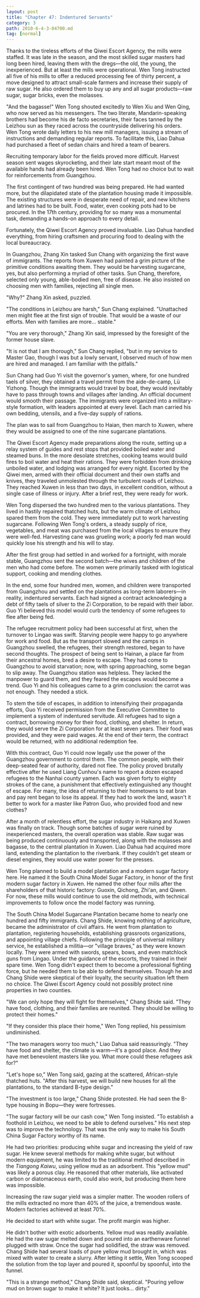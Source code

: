 ```yaml
---
layout: post
title: "Chapter 47: Indentured Servants"
category: 3
path: 2010-6-4-3-04700.md
tag: [normal]
---
```


Thanks to the tireless efforts of the Qiwei Escort Agency, the mills were staffed. It was late in the season, and the most skilled sugar masters had long been hired, leaving them with the dregs—the old, the young, the inexperienced. But at least the mills were operational. Wen Tong instructed all five of his mills to offer a reduced processing fee of thirty percent, a move designed to attract small-scale farmers and increase their supply of raw sugar. He also ordered them to buy up any and all sugar products—raw sugar, sugar bricks, even the molasses.

"And the bagasse!" Wen Tong shouted excitedly to Wen Xiu and Wen Qing, who now served as his messengers. The two literate, Mandarin-speaking brothers had become his de facto secretaries, their faces tanned by the Leizhou sun as they raced across the countryside delivering his orders. Wen Tong wrote daily letters to his new mill managers, issuing a stream of instructions and demanding regular reports. To facilitate this, Liao Dahua had purchased a fleet of sedan chairs and hired a team of bearers.

Recruiting temporary labor for the fields proved more difficult. Harvest season sent wages skyrocketing, and their late start meant most of the available hands had already been hired. Wen Tong had no choice but to wait for reinforcements from Guangzhou.

The first contingent of two hundred was being prepared. He had wanted more, but the dilapidated state of the plantation housing made it impossible. The existing structures were in desperate need of repair, and new kitchens and latrines had to be built. Food, water, even cooking pots had to be procured. In the 17th century, providing for so many was a monumental task, demanding a hands-on approach to every detail.

Fortunately, the Qiwei Escort Agency proved invaluable. Liao Dahua handled everything, from hiring craftsmen and procuring food to dealing with the local bureaucracy.

In Guangzhou, Zhang Xin tasked Sun Chang with organizing the first wave of immigrants. The reports from Xuwen had painted a grim picture of the primitive conditions awaiting them. They would be harvesting sugarcane, yes, but also performing a myriad of other tasks. Sun Chang, therefore, selected only young, able-bodied men, free of disease. He also insisted on choosing men with families, rejecting all single men.

"Why?" Zhang Xin asked, puzzled.

"The conditions in Leizhou are harsh," Sun Chang explained. "Unattached men might flee at the first sign of trouble. That would be a waste of our efforts. Men with families are more… stable."

"You are very thorough," Zhang Xin said, impressed by the foresight of the former house slave.

"It is not that I am thorough," Sun Chang replied, "but in my service to Master Gao, though I was but a lowly servant, I observed much of how men are hired and managed. I am familiar with the pitfalls."

Sun Chang had Guo Yi visit the governor's yamen, where, for one hundred taels of silver, they obtained a travel permit from the aide-de-camp, Lü Yizhong. Though the immigrants would travel by boat, they would inevitably have to pass through towns and villages after landing. An official document would smooth their passage. The immigrants were organized into a military-style formation, with leaders appointed at every level. Each man carried his own bedding, utensils, and a five-day supply of rations.

The plan was to sail from Guangzhou to Haian, then march to Xuwen, where they would be assigned to one of the nine sugarcane plantations.

The Qiwei Escort Agency made preparations along the route, setting up a relay system of guides and rest stops that provided boiled water and steamed buns. In the more desolate stretches, cooking teams would build fires to boil water and heat their rations. They were forbidden from drinking unboiled water, and lodging was arranged for every night. Escorted by the Qiwei men, armed with their official document and their own staffs and knives, they traveled unmolested through the turbulent roads of Leizhou. They reached Xuwen in less than two days, in excellent condition, without a single case of illness or injury. After a brief rest, they were ready for work.

Wen Tong dispersed the two hundred men to the various plantations. They lived in hastily repaired thatched huts, but the warm climate of Leizhou spared them from the cold. They were immediately put to work harvesting sugarcane. Following Wen Tong's orders, a steady supply of rice, vegetables, and meat was purchased from the local villages to ensure they were well-fed. Harvesting cane was grueling work; a poorly fed man would quickly lose his strength and his will to stay.

After the first group had settled in and worked for a fortnight, with morale stable, Guangzhou sent the second batch—the wives and children of the men who had come before. The women were primarily tasked with logistical support, cooking and mending clothes.

In the end, some four hundred men, women, and children were transported from Guangzhou and settled on the plantations as long-term laborers—in reality, indentured servants. Each had signed a contract acknowledging a debt of fifty taels of silver to the Zi Corporation, to be repaid with their labor. Guo Yi believed this model would curb the tendency of some refugees to flee after being fed.

The refugee recruitment policy had been successful at first, when the turnover to Lingao was swift. Starving people were happy to go anywhere for work and food. But as the transport slowed and the camps in Guangzhou swelled, the refugees, their strength restored, began to have second thoughts. The prospect of being sent to Hainan, a place far from their ancestral homes, bred a desire to escape. They had come to Guangzhou to avoid starvation; now, with spring approaching, some began to slip away. The Guangzhou station was helpless. They lacked the manpower to guard them, and they feared the escapes would become a trend. Guo Yi and his colleagues came to a grim conclusion: the carrot was not enough. They needed a stick.

To stem the tide of escapes, in addition to intensifying their propaganda efforts, Guo Yi received permission from the Executive Committee to implement a system of indentured servitude. All refugees had to sign a contract, borrowing money for their food, clothing, and shelter. In return, they would serve the Zi Corporation for at least seven years. Their food was provided, and they were paid wages. At the end of their term, the contract would be returned, with no additional redemption fee.

With this contract, Guo Yi could now legally use the power of the Guangzhou government to control them. The common people, with their deep-seated fear of authority, dared not flee. The policy proved brutally effective after he used Liang Cunhou's name to report a dozen escaped refugees to the Nanhai county yamen. Each was given forty to eighty strokes of the cane, a punishment that effectively extinguished any thought of escape. For many, the idea of returning to their hometowns to eat bran and pay rent began to lose its appeal. If they had to work the land, wasn't it better to work for a master like Patron Guo, who provided food and new clothes?

After a month of relentless effort, the sugar industry in Haikang and Xuwen was finally on track. Though some batches of sugar were ruined by inexperienced masters, the overall operation was stable. Raw sugar was being produced continuously and transported, along with the molasses and bagasse, to the central plantation in Xuwen. Liao Dahua had acquired more land, extending the plantation to the riverbank. If they couldn't get steam or diesel engines, they would use water power for the presses.

Wen Tong planned to build a model plantation and a modern sugar factory here. He named it the South China Model Sugar Factory, in honor of the first modern sugar factory in Xuwen. He named the other four mills after the shareholders of that historic factory: Guoxin, Qichong, Zhi'an, and Qiwen. For now, these mills would continue to use the old methods, with technical improvements to follow once the model factory was running.

The South China Model Sugarcane Plantation became home to nearly one hundred and fifty immigrants. Chang Shide, knowing nothing of agriculture, became the administrator of civil affairs. He went from plantation to plantation, registering households, establishing grassroots organizations, and appointing village chiefs. Following the principle of universal military service, he established a militia—or "village braves," as they were known locally. They were armed with swords, spears, bows, and even matchlock guns from Lingao. Under the guidance of the escorts, they trained in their spare time. Wen Tong didn't expect them to become a professional fighting force, but he needed them to be able to defend themselves. Though he and Chang Shide were skeptical of their loyalty, the security situation left them no choice. The Qiwei Escort Agency could not possibly protect nine properties in two counties.

"We can only hope they will fight for themselves," Chang Shide said. "They have food, clothing, and their families are reunited. They should be willing to protect their homes."

"If they consider this place their home," Wen Tong replied, his pessimism undiminished.

"The two managers worry too much," Liao Dahua said reassuringly. "They have food and shelter, the climate is warm—it's a good place. And they have met benevolent masters like you. What more could these refugees ask for?"

"Let's hope so," Wen Tong said, gazing at the scattered, African-style thatched huts. "After this harvest, we will build new houses for all the plantations, to the standard B-type design."

"The investment is too large," Chang Shide protested. He had seen the B-type housing in Bopu—they were fortresses.

"The sugar factory will be our cash cow," Wen Tong insisted. "To establish a foothold in Leizhou, we need to be able to defend ourselves." His next step was to improve the technology. That was the only way to make his South China Sugar Factory worthy of its name.

He had two priorities: producing white sugar and increasing the yield of raw sugar. He knew several methods for making white sugar, but without modern equipment, he was limited to the traditional method described in the *Tiangong Kaiwu*, using yellow mud as an adsorbent. This "yellow mud" was likely a porous clay. He reasoned that other materials, like activated carbon or diatomaceous earth, could also work, but producing them here was impossible.

Increasing the raw sugar yield was a simpler matter. The wooden rollers of the mills extracted no more than 40% of the juice, a tremendous waste. Modern factories achieved at least 70%.

He decided to start with white sugar. The profit margin was higher.

He didn't bother with exotic adsorbents. Yellow mud was readily available. He had the raw sugar melted down and poured into an earthenware funnel plugged with straw. Once the sugar had solidified, the straw was removed. Chang Shide had several loads of pure yellow mud brought in, which was mixed with water to create a slurry. After letting it settle, Wen Tong scooped the solution from the top layer and poured it, spoonful by spoonful, into the funnel.

"This is a strange method," Chang Shide said, skeptical. "Pouring yellow mud on brown sugar to make it white? It just looks… dirty."
